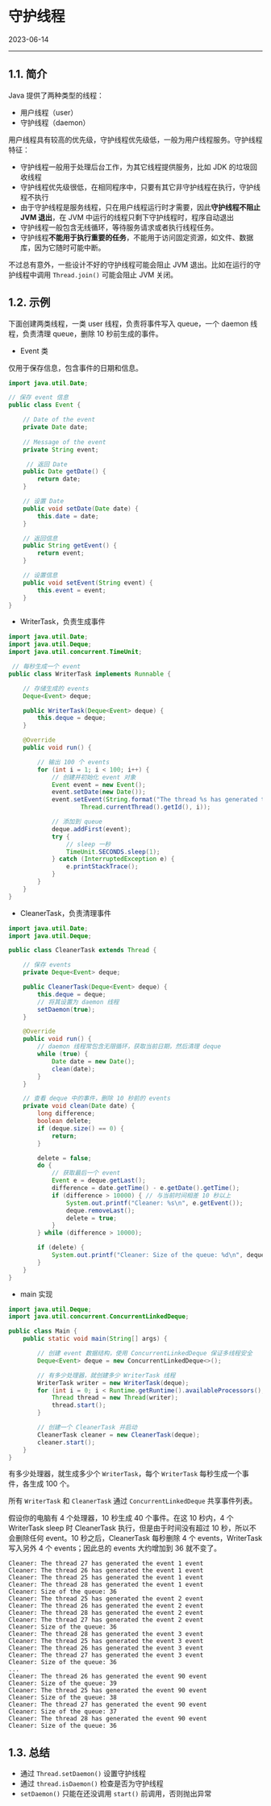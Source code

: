 # 守护线程

2023-06-14
****
## 1.1. 简介

Java 提供了两种类型的线程：

- 用户线程（user）
- 守护线程（daemon）

用户线程具有较高的优先级，守护线程优先级低，一般为用户线程服务。守护线程特征：

- 守护线程一般用于处理后台工作，为其它线程提供服务，比如 JDK 的垃圾回收线程
- 守护线程优先级很低，在相同程序中，只要有其它非守护线程在执行，守护线程不执行
- 由于守护线程是服务线程，只在用户线程运行时才需要，因此**守护线程不阻止 JVM 退出**，在 JVM 中运行的线程只剩下守护线程时，程序自动退出
- 守护线程一般包含无线循环，等待服务请求或者执行线程任务。
- 守护线程**不能用于执行重要的任务**，不能用于访问固定资源，如文件、数据库，因为它随时可能中断。

不过总有意外，一些设计不好的守护线程可能会阻止 JVM 退出。比如在运行的守护线程中调用 `Thread.join()` 可能会阻止 JVM 关闭。

## 1.2. 示例

下面创建两类线程，一类 user 线程，负责将事件写入 queue，一个 daemon 线程，负责清理 queue，删除 10 秒前生成的事件。

-  Event 类

仅用于保存信息，包含事件的日期和信息。

```java
import java.util.Date;

// 保存 event 信息
public class Event {

    // Date of the event
    private Date date;
    
    // Message of the event
    private String event;

     // 返回 Date
    public Date getDate() {
        return date;
    }

    // 设置 Date
    public void setDate(Date date) {
        this.date = date;
    }

    // 返回信息
    public String getEvent() {
        return event;
    }

    // 设置信息
    public void setEvent(String event) {
        this.event = event;
    }
}
```

- WriterTask，负责生成事件

```java
import java.util.Date;
import java.util.Deque;
import java.util.concurrent.TimeUnit;

 // 每秒生成一个 event
public class WriterTask implements Runnable {

    // 存储生成的 events
    Deque<Event> deque;

    public WriterTask(Deque<Event> deque) {
        this.deque = deque;
    }

    @Override
    public void run() {

        // 输出 100 个 events
        for (int i = 1; i < 100; i++) {
            // 创建并初始化 event 对象
            Event event = new Event();
            event.setDate(new Date());
            event.setEvent(String.format("The thread %s has generated the event %d event",
                    Thread.currentThread().getId(), i));

            // 添加到 queue
            deque.addFirst(event);
            try {
                // sleep 一秒
                TimeUnit.SECONDS.sleep(1);
            } catch (InterruptedException e) {
                e.printStackTrace();
            }
        }
    }
}
```

- CleanerTask，负责清理事件

```java
import java.util.Date;
import java.util.Deque;

public class CleanerTask extends Thread {

    // 保存 events
    private Deque<Event> deque;

    public CleanerTask(Deque<Event> deque) {
        this.deque = deque;
        // 将其设置为 daemon 线程
        setDaemon(true);
    }

    @Override
    public void run() {
        // daemon 线程常包含无限循环，获取当前日期，然后清理 deque
        while (true) {
            Date date = new Date();
            clean(date);
        }
    }

    // 查看 deque 中的事件，删除 10 秒前的 events
    private void clean(Date date) {
        long difference;
        boolean delete;
        if (deque.size() == 0) {
            return;
        }

        delete = false;
        do {
	        // 获取最后一个 event
            Event e = deque.getLast();
            difference = date.getTime() - e.getDate().getTime();
            if (difference > 10000) { // 与当前时间相差 10 秒以上
                System.out.printf("Cleaner: %s\n", e.getEvent());
                deque.removeLast();
                delete = true;
            }
        } while (difference > 10000);

        if (delete) {
            System.out.printf("Cleaner: Size of the queue: %d\n", deque.size());
        }
    }
}
```

- main 实现

```java  
import java.util.Deque;
import java.util.concurrent.ConcurrentLinkedDeque;

public class Main {
    public static void main(String[] args) {

        // 创建 event 数据结构，使用 ConcurrentLinkedDeque 保证多线程安全
        Deque<Event> deque = new ConcurrentLinkedDeque<>();

        // 有多少处理器，就创建多少 WriterTask 线程
        WriterTask writer = new WriterTask(deque);
        for (int i = 0; i < Runtime.getRuntime().availableProcessors(); i++) {
            Thread thread = new Thread(writer);
            thread.start();
        }

        // 创建一个 CleanerTask 并启动
        CleanerTask cleaner = new CleanerTask(deque);
        cleaner.start();
    }
}
```

有多少处理器，就生成多少个 `WriterTask`，每个 `WriterTask` 每秒生成一个事件，各生成 100 个。

所有 `WriterTask` 和 `CleanerTask` 通过 `ConcurrentLinkedDeque` 共享事件列表。

假设你的电脑有 4 个处理器，10 秒生成 40 个事件。在这 10 秒内，4 个 WriterTask sleep 时 CleanerTask 执行，但是由于时间没有超过 10 秒，所以不会删除任何 event。10 秒之后，CleanerTask 每秒删除 4 个 events，WriterTask 写入另外 4 个 events；因此总的 events 大约增加到 36 就不变了。

```
Cleaner: The thread 27 has generated the event 1 event
Cleaner: The thread 26 has generated the event 1 event
Cleaner: The thread 25 has generated the event 1 event
Cleaner: The thread 28 has generated the event 1 event
Cleaner: Size of the queue: 36
Cleaner: The thread 25 has generated the event 2 event
Cleaner: The thread 26 has generated the event 2 event
Cleaner: The thread 28 has generated the event 2 event
Cleaner: The thread 27 has generated the event 2 event
Cleaner: Size of the queue: 36
Cleaner: The thread 28 has generated the event 3 event
Cleaner: The thread 25 has generated the event 3 event
Cleaner: The thread 26 has generated the event 3 event
Cleaner: The thread 27 has generated the event 3 event
Cleaner: Size of the queue: 36
...
Cleaner: The thread 26 has generated the event 90 event
Cleaner: Size of the queue: 39
Cleaner: The thread 25 has generated the event 90 event
Cleaner: Size of the queue: 38
Cleaner: The thread 27 has generated the event 90 event
Cleaner: Size of the queue: 37
Cleaner: The thread 28 has generated the event 90 event
Cleaner: Size of the queue: 36
```

## 1.3. 总结

- 通过 `Thread.setDaemon()` 设置守护线程
- 通过 `thread.isDaemon()` 检查是否为守护线程
- `setDaemon()` 只能在还没调用 `start()` 前调用，否则抛出异常
